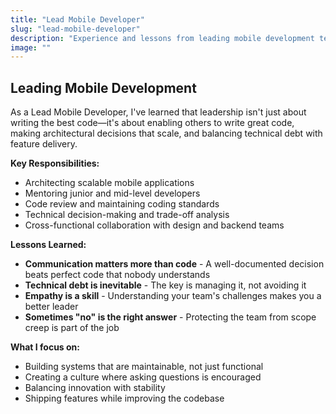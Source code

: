 ```yaml
---
title: "Lead Mobile Developer"
slug: "lead-mobile-developer"
description: "Experience and lessons from leading mobile development teams"
image: ""
---
```


## Leading Mobile Development

As a Lead Mobile Developer, I've learned that leadership isn't just about writing the best code—it's about enabling others to write great code, making architectural decisions that scale, and balancing technical debt with feature delivery.

**Key Responsibilities:**

- Architecting scalable mobile applications
- Mentoring junior and mid-level developers
- Code review and maintaining coding standards
- Technical decision-making and trade-off analysis
- Cross-functional collaboration with design and backend teams

**Lessons Learned:**

- **Communication matters more than code** - A well-documented decision beats perfect code that nobody understands
- **Technical debt is inevitable** - The key is managing it, not avoiding it
- **Empathy is a skill** - Understanding your team's challenges makes you a better leader
- **Sometimes "no" is the right answer** - Protecting the team from scope creep is part of the job

**What I focus on:**

- Building systems that are maintainable, not just functional
- Creating a culture where asking questions is encouraged
- Balancing innovation with stability
- Shipping features while improving the codebase
